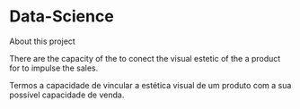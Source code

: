 # Data-Science

About this project 



There are the capacity of the to conect the visual estetic of the a product for to impulse the sales.

Termos a capacidade de vincular a estética visual de um produto com a sua possível capacidade de venda.
